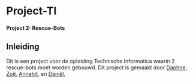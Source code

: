# Project-TI
#### Project 2: Rescue-Bots



## Inleiding
Dit is een project voor de opleiding Technische Informatica waarin 2 rescue-bots moet worden gebouwd. 
Dit project is gemaakt door [Daphne](https://github.com/OverlordOE), [Zoë](https://github.com/okapifan), [Annelot](https://github.com/AnnelotJ), en [Daniël](https://github.com/Danielvdd1),
